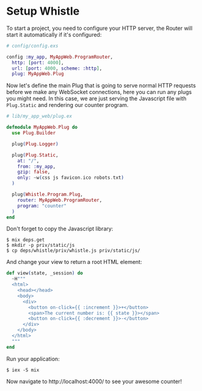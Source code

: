 # Setup Whistle

To start a project, you need to configure your HTTP server, the Router will start it automatically if it's configured:

```elixir
# config/config.exs

config :my_app, MyAppWeb.ProgramRouter,
  http: [port: 4000],
  url: [port: 4000, scheme: :http],
  plug: MyAppWeb.Plug
```

Now let's define the main Plug that is going to serve normal HTTP requests before we make any WebSocket connections, here you can run any plugs you might need. In this case, we are just serving the Javascript file with `Plug.Static` and rendering our counter program.

```elixir
# lib/my_app_web/plug.ex

defmodule MyAppWeb.Plug do
  use Plug.Builder

  plug(Plug.Logger)

  plug(Plug.Static,
    at: "/",
    from: :my_app,
    gzip: false,
    only: ~w(css js favicon.ico robots.txt)
  )

  plug(Whistle.Program.Plug,
    router: MyAppWeb.ProgramRouter,
    program: "counter"
  )
end
```

Don't forget to copy the Javascript library:

```
$ mix deps.get
$ mkdir -p priv/static/js
$ cp deps/whistle/priv/whistle.js priv/static/js/
```

And change your view to return a root HTML element:

```elixir
def view(state, _session) do
  ~H"""
  <html>
    <head></head>
    <body>
      <div>
        <button on-click={{ :increment }}>+</button>
        <span>The current number is: {{ state }}></span>
        <button on-click={{ :decrement }}>-</button>
      </div>
    </body>
  </html>
  """
end
```

Run your application:

```
$ iex -S mix
```

Now navigate to http://localhost:4000/ to see your awesome counter!
